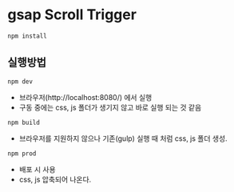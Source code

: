 # gsap Scroll Trigger

````
npm install
````

## 실행방법
````
npm dev
````
- 브라우저(http://localhost:8080/) 에서 실행
- 구동 중에는 css, js 폴더가 생기지 않고 바로 실행 되는 것 같음


````
npm build
````
+ 브라우저를 지원하지 않으나 기존(gulp) 실행 때 처럼 css, js 폴더 생성.


````
npm prod
````
- 배포 시 사용
- css, js 압축되어 나온다.